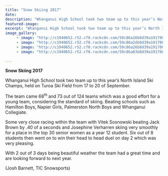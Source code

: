 ```yaml
---
title: "Snow Skiing 2017"
date: 
description: "Whanganui High School took two team up to this year’s North Island Ski Champs, held on Turoa Ski Field from 17 to 20 of September..."
featured-image: 
excerpt: "Whanganui High School took two team up to this year’s North Island Ski Champs, held on Turoa Ski Field from 17 to 20 of September."
image_gallery:
     - image: "http://c1940652.r52.cf0.rackcdn.com/59c86a16b8d39a19170001d8/group-no-2-shot.jpg"
     - image: "http://c1940652.r52.cf0.rackcdn.com/59c86a2db8d39a19170001dc/mountain-shot-2.jpg"
     - image: "http://c1940652.r52.cf0.rackcdn.com/59c86a26b8d39a19170001da/mountain-shot.jpg"
     - image: "http://c1940652.r52.cf0.rackcdn.com/59c86a03b8d39a19170001d6/group-moving-shot.jpg"
	
---
```


<p><strong>Snow Skiing 2017</strong></p>
<p>Whanganui High School took two team up to this year&rsquo;s North Island Ski Champs, held on Turoa Ski Field from 17&nbsp;to 20&nbsp;of September.</p>
<p>The team came 68<sup>th </sup>and 73 out of 124 teams which was a good effort for a young team, considering the standard of skiing. Beating schools such as Hamilton Boys, Napier Girls, Palmerston North Boys and Whanganui Collegiate.</p>
<p>Some very close racing within the team with Vitek Sosnowski beating Jack Brown by .40 of a seconds and Josephine Verharren skiing very smoothly for a place in the top 30 senior women as a year 12 student. Six out of 8 students then went on to win their head to head duel on day 2 which was very pleasing.</p>
<p>With 2 out of 3 days being beautiful weather the team had a great time and are looking forward to next year.&nbsp;</p>
<p>(Josh Barnett, TIC Snowsports)&nbsp;</p>

